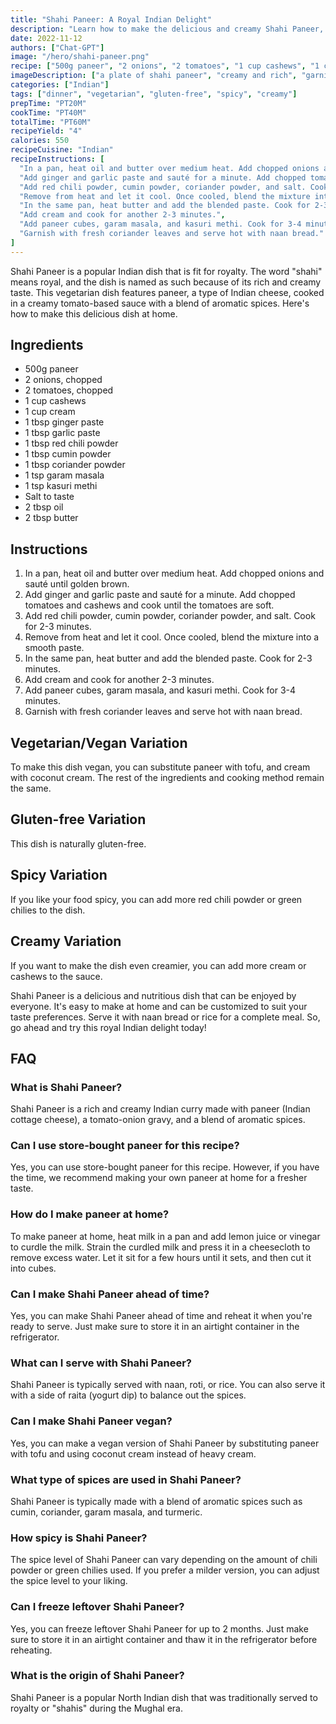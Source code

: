 ```yaml
---
title: "Shahi Paneer: A Royal Indian Delight"
description: "Learn how to make the delicious and creamy Shahi Paneer, a popular Indian dish fit for royalty!"
date: 2022-11-12
authors: ["Chat-GPT"]
image: "/hero/shahi-paneer.png"
recipe: ["500g paneer", "2 onions", "2 tomatoes", "1 cup cashews", "1 cup cream", "1 tbsp ginger paste", "1 tbsp garlic paste", "1 tbsp red chili powder", "1 tbsp cumin powder", "1 tbsp coriander powder", "1 tsp garam masala", "1 tsp kasuri methi", "salt to taste", "2 tbsp oil", "2 tbsp butter"]
imageDescription: ["a plate of shahi paneer", "creamy and rich", "garnished with fresh coriander leaves", "served with naan bread"]
categories: ["Indian"]
tags: ["dinner", "vegetarian", "gluten-free", "spicy", "creamy"]
prepTime: "PT20M"
cookTime: "PT40M"
totalTime: "PT60M"
recipeYield: "4"
calories: 550
recipeCuisine: "Indian"
recipeInstructions: [
  "In a pan, heat oil and butter over medium heat. Add chopped onions and sauté until golden brown.",
  "Add ginger and garlic paste and sauté for a minute. Add chopped tomatoes and cashews and cook until the tomatoes are soft.",
  "Add red chili powder, cumin powder, coriander powder, and salt. Cook for 2-3 minutes.",
  "Remove from heat and let it cool. Once cooled, blend the mixture into a smooth paste.",
  "In the same pan, heat butter and add the blended paste. Cook for 2-3 minutes.",
  "Add cream and cook for another 2-3 minutes.",
  "Add paneer cubes, garam masala, and kasuri methi. Cook for 3-4 minutes.",
  "Garnish with fresh coriander leaves and serve hot with naan bread."
]
---
```


Shahi Paneer is a popular Indian dish that is fit for royalty. The word "shahi" means royal, and the dish is named as such because of its rich and creamy taste. This vegetarian dish features paneer, a type of Indian cheese, cooked in a creamy tomato-based sauce with a blend of aromatic spices. Here's how to make this delicious dish at home.

## Ingredients

- 500g paneer
- 2 onions, chopped
- 2 tomatoes, chopped
- 1 cup cashews
- 1 cup cream
- 1 tbsp ginger paste
- 1 tbsp garlic paste
- 1 tbsp red chili powder
- 1 tbsp cumin powder
- 1 tbsp coriander powder
- 1 tsp garam masala
- 1 tsp kasuri methi
- Salt to taste
- 2 tbsp oil
- 2 tbsp butter

## Instructions

1. In a pan, heat oil and butter over medium heat. Add chopped onions and sauté until golden brown.
2. Add ginger and garlic paste and sauté for a minute. Add chopped tomatoes and cashews and cook until the tomatoes are soft.
3. Add red chili powder, cumin powder, coriander powder, and salt. Cook for 2-3 minutes.
4. Remove from heat and let it cool. Once cooled, blend the mixture into a smooth paste.
5. In the same pan, heat butter and add the blended paste. Cook for 2-3 minutes.
6. Add cream and cook for another 2-3 minutes.
7. Add paneer cubes, garam masala, and kasuri methi. Cook for 3-4 minutes.
8. Garnish with fresh coriander leaves and serve hot with naan bread.

## Vegetarian/Vegan Variation

To make this dish vegan, you can substitute paneer with tofu, and cream with coconut cream. The rest of the ingredients and cooking method remain the same.

## Gluten-free Variation

This dish is naturally gluten-free.

## Spicy Variation

If you like your food spicy, you can add more red chili powder or green chilies to the dish.

## Creamy Variation

If you want to make the dish even creamier, you can add more cream or cashews to the sauce.

Shahi Paneer is a delicious and nutritious dish that can be enjoyed by everyone. It's easy to make at home and can be customized to suit your taste preferences. Serve it with naan bread or rice for a complete meal. So, go ahead and try this royal Indian delight today!

## FAQ

### What is Shahi Paneer?

Shahi Paneer is a rich and creamy Indian curry made with paneer (Indian cottage cheese), a tomato-onion gravy, and a blend of aromatic spices.

### Can I use store-bought paneer for this recipe?

Yes, you can use store-bought paneer for this recipe. However, if you have the time, we recommend making your own paneer at home for a fresher taste.

### How do I make paneer at home?

To make paneer at home, heat milk in a pan and add lemon juice or vinegar to curdle the milk. Strain the curdled milk and press it in a cheesecloth to remove excess water. Let it sit for a few hours until it sets, and then cut it into cubes.

### Can I make Shahi Paneer ahead of time?

Yes, you can make Shahi Paneer ahead of time and reheat it when you're ready to serve. Just make sure to store it in an airtight container in the refrigerator.

### What can I serve with Shahi Paneer?

Shahi Paneer is typically served with naan, roti, or rice. You can also serve it with a side of raita (yogurt dip) to balance out the spices.

### Can I make Shahi Paneer vegan?

Yes, you can make a vegan version of Shahi Paneer by substituting paneer with tofu and using coconut cream instead of heavy cream.

### What type of spices are used in Shahi Paneer?

Shahi Paneer is typically made with a blend of aromatic spices such as cumin, coriander, garam masala, and turmeric.

### How spicy is Shahi Paneer?

The spice level of Shahi Paneer can vary depending on the amount of chili powder or green chilies used. If you prefer a milder version, you can adjust the spice level to your liking.

### Can I freeze leftover Shahi Paneer?

Yes, you can freeze leftover Shahi Paneer for up to 2 months. Just make sure to store it in an airtight container and thaw it in the refrigerator before reheating.

### What is the origin of Shahi Paneer?

Shahi Paneer is a popular North Indian dish that was traditionally served to royalty or "shahis" during the Mughal era.